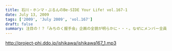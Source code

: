 ```yaml
---
title: 石川・ホンマ・ぶるんのBe-SIDE Your Life! vol.167-1
date: July 13, 2009
tags: ['2009', 'July 2009', 'vol.167']
draft: false
summary: 注目の！？「みちのく握手会」企画の全貌が明らかに・・・。なぜにメンバー全員が歓迎ムードにならないのか・・・全行程推定１０００キロオーバーの長旅になりそう。NAMAE
---
```


http://project-phi.ddo.jp/ishikawa/ishikawa167_1.mp3
